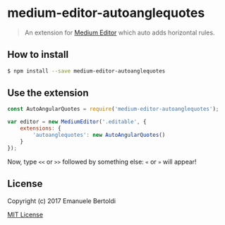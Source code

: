 # medium-editor-autoanglequotes

> An extension for [Medium Editor](https://github.com/yabwe/medium-editor) which auto adds horizontal rules.

## How to install

```bash
$ npm install --save medium-editor-autoanglequotes
```

## Use the extension

```js
const AutoAngularQuotes = require('medium-editor-autoanglequotes');

var editor = new MediumEditor('.editable', {
    extensions: {
        'autoanglequotes': new AutoAngularQuotes()
    }
});
```

Now, type `<<` or `>>` followed by something else: `«` or `»` will appear!

## License

Copyright (c) 2017 Emanuele Bertoldi

[MIT License](http://en.wikipedia.org/wiki/MIT_License)
